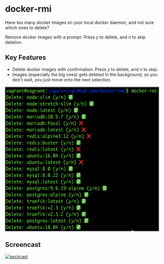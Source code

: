 # docker-rmi

Have too many docker images on your local docker daemon, and not sure which ones to delete?

Remove docker images with a prompt: Press *y* to delete, and *n* to skip deletion.

## Key Features

- Delete docker images with confirmation. Press *y* to delete, and *n* to skip.
- Images (especially the big ones) gets deleted in the background, so you don't wait, you just move onto the next selection.

<img src="images/docker-rmi.png" width="650" height="475" />

## Screencast
[![asciicast](https://asciinema.org/a/371122.svg)](https://asciinema.org/a/371122)

